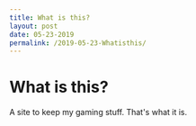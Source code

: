 ```yaml
---
title: What is this?
layout: post
date: 05-23-2019
permalink: /2019-05-23-Whatisthis/
---
```

 <style> .sideimg {float:right; margin: 5px;}</style>
# What is this?
A site to keep my gaming stuff. That's what it is.
